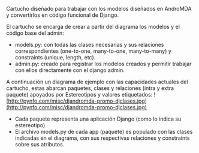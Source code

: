Cartucho diseñado para trabajar con los modelos diseñados en AndroMDA y convertirlos en código funcional de Django.

El cartucho se encarga de crear a partir del diagrama los modelos y el código base del admin:
  * models.py: con todas las clases necesarias y sus relaciones correspondientes (one-to-one, many-to-one, many-to-many) y constraints (unique, length, etc).
  * admin.py: creado para registrar los modelos creados y permitir trabajar con ellos directamente con el django admin.

A continuación un diagrama de ejemplo con las capacidades actuales del cartucho, estas abarcan paquetes, clases y relaciones (intra y extra paquete) apoyados por Estereotipos y valores etiquetados:
![http://pynfo.com/misc/djandromda-promo-djclases.jpg](http://pynfo.com/misc/djandromda-promo-djclases.jpg)

  * Cada paquete representa una aplicación Django (como lo indica su estereotipo)
  * El archivo models.py de cada app (paquete) es populado con las clases indicadas en el diagrama, con sus respectivas relaciones y constraints sobre sus atributos.